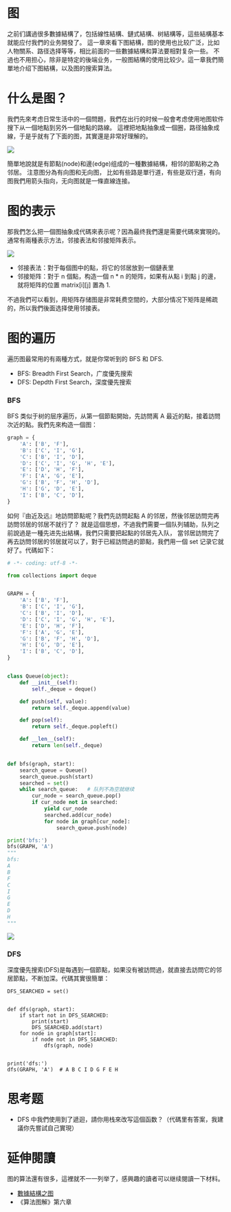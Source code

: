 # 图
之前们講過很多數據結構了，包括線性結構、鏈式結構、树結構等，這些結構基本就能应付我們的业务開發了。
這一章來看下图結構，图的使用也比较广泛，比如人物關系、路径选择等等，相比前面的一些數據結構和算法要相對复杂一些。
不過也不用担心，除非是特定的後端业务，一般图結構的使用比较少。這一章我們簡單地介绍下图結構，以及图的搜索算法。

# 什么是图？
我們先來考虑日常生活中的一個問題，我們在出行的时候一般會考虑使用地图软件搜下从一個地點到另外一個地點的路線。
這裡把地點抽象成一個圈，路径抽象成線，于是乎就有了下面的图，其實還是非常好理解的。

![](./graph_road.png)

簡單地說就是有節點(node)和邊(edge)组成的一種數據結構，相邻的節點称之為邻居。 注意图分為有向图和无向图，
比如有些路是單行道，有些是双行道，有向图我們用箭头指向，无向图就是一條直線连接。

# 图的表示
那我們怎么把一個图抽象成代碼來表示呢？因為最终我們還是需要代碼來實現的。通常有兩種表示方法，邻接表法和邻接矩阵表示。

![](./graph_rep.png)

- 邻接表法：對于每個图中的點，将它的邻居放到一個鏈表里
- 邻接矩阵：對于 n 個點，构造一個 n * n 的矩阵，如果有从點 i 到點 j 的邊，就将矩阵的位置 matrix[i][j] 置為 1.

不過我們可以看到，用矩阵存储图是非常耗费空間的，大部分情况下矩阵是稀疏的，所以我們後面选择使用邻接表。

# 图的遍历
遍历图最常用的有兩種方式，就是你常听到的 BFS 和 DFS.

- BFS: Breadth First Search，广度優先搜索
- DFS: Depdth First Search，深度優先搜索

### BFS
BFS 类似于树的层序遍历，从第一個節點開始，先訪問离 A 最近的點，接着訪問次近的點。我們先來构造一個图：

```py
graph = {
    'A': ['B', 'F'],
    'B': ['C', 'I', 'G'],
    'C': ['B', 'I', 'D'],
    'D': ['C', 'I', 'G', 'H', 'E'],
    'E': ['D', 'H', 'F'],
    'F': ['A', 'G', 'E'],
    'G': ['B', 'F', 'H', 'D'],
    'H': ['G', 'D', 'E'],
    'I': ['B', 'C', 'D'],
}
```
如何『由近及远』地訪問節點呢？我們先訪問起點 A 的邻居，然後邻居訪問完再訪問邻居的邻居不就行了？
就是這個思想，不過我們需要一個队列辅助，队列之前說過是一種先进先出結構，我們只需要把起點的邻居先入队，
當邻居訪問完了再去訪問邻居的邻居就可以了，對于已經訪問過的節點，我們用一個 set 记录它就好了。代碼如下：

```py
# -*- coding: utf-8 -*-

from collections import deque


GRAPH = {
    'A': ['B', 'F'],
    'B': ['C', 'I', 'G'],
    'C': ['B', 'I', 'D'],
    'D': ['C', 'I', 'G', 'H', 'E'],
    'E': ['D', 'H', 'F'],
    'F': ['A', 'G', 'E'],
    'G': ['B', 'F', 'H', 'D'],
    'H': ['G', 'D', 'E'],
    'I': ['B', 'C', 'D'],
}


class Queue(object):
    def __init__(self):
        self._deque = deque()

    def push(self, value):
        return self._deque.append(value)

    def pop(self):
        return self._deque.popleft()

    def __len__(self):
        return len(self._deque)


def bfs(graph, start):
    search_queue = Queue()
    search_queue.push(start)
    searched = set()
    while search_queue:   # 队列不為空就继续
        cur_node = search_queue.pop()
        if cur_node not in searched:
            yield cur_node
            searched.add(cur_node)
            for node in graph[cur_node]:
                search_queue.push(node)

print('bfs:')
bfs(GRAPH, 'A')
"""
bfs:
A
B
F
C
I
G
E
D
H
"""
```

![](./bfs.png)

### DFS
深度優先搜索(DFS)是每遇到一個節點，如果没有被訪問過，就直接去訪問它的邻居節點，不断加深。代碼其實很簡單：

```
DFS_SEARCHED = set()


def dfs(graph, start):
    if start not in DFS_SEARCHED:
        print(start)
        DFS_SEARCHED.add(start)
    for node in graph[start]:
        if node not in DFS_SEARCHED:
            dfs(graph, node)


print('dfs:')
dfs(GRAPH, 'A')  # A B C I D G F E H

```


# 思考题
- DFS 中我們使用到了遞迴，請你用栈來改写這個函数？（代碼里有答案，我建議你先嘗試自己實現）

# 延伸閱讀
图的算法還有很多，這裡就不一一列举了，感興趣的讀者可以继续閱讀一下材料。

- [數據結構之图](https://www.zybuluo.com/guoxs/note/249812)
- 《算法图解》第六章
